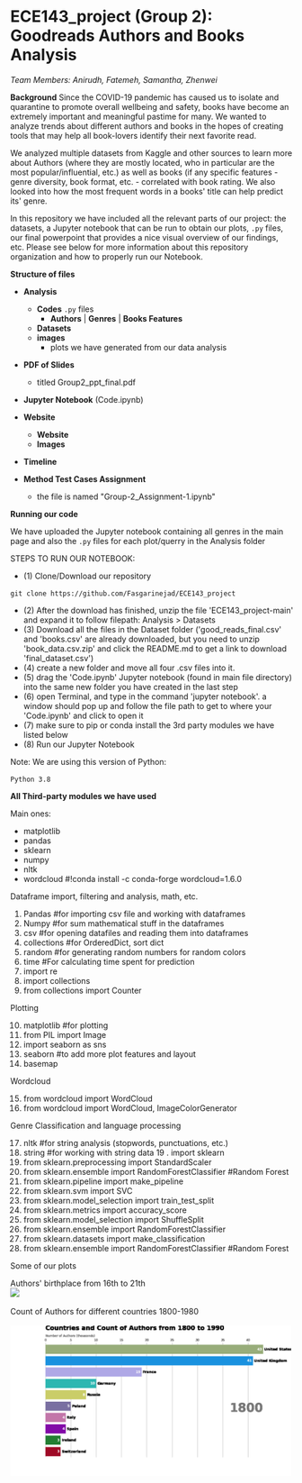 # ECE143_project (Group 2): Goodreads Authors and Books Analysis
*Team Members: Anirudh, Fatemeh, Samantha, Zhenwei*

**Background**
Since the COVID-19 pandemic has caused us to isolate and quarantine to promote 
overall wellbeing and safety, books have become an extremely important and 
meaningful pastime for many. We wanted to analyze trends about different
authors and books in the hopes of creating tools that may help all book-lovers
identify their next favorite read.

We analyzed multiple datasets from Kaggle and other sources to learn more about
Authors (where they are mostly located, who in particular are the most popular/influential,
etc.) as well as books (if any specific features - genre diversity, book format,
etc. - correlated with book rating. We also looked into how the most frequent
words in a books' title can help predict its' genre.

In this repository we have included all the relevant parts of our project: 
the datasets, a Jupyter notebook that can be run to obtain our plots, `.py` files,
our final powerpoint that provides a nice visual overview of our findings, etc.
Please see below for more information about this repository organization and
how to properly run our Notebook.


**Structure of files**


- **Analysis**
    - **Codes** `.py` files
        - **Authors** | **Genres** | **Books Features**
    - **Datasets**
    - **images**
         - plots we have generated from our data analysis
    
- **PDF of Slides**
    -  titled Group2_ppt_final.pdf
- **Jupyter Notebook** (Code.ipynb)
- **Website**
    - **Website**
    - **Images**
- **Timeline**
- **Method Test Cases Assignment**
    -  the file is named "Group-2_Assignment-1.ipynb"


**Running our code**

We have uploaded the Jupyter notebook containing all genres in the main page and also the `.py` files for each plot/querry in the Analysis folder 

STEPS TO RUN OUR NOTEBOOK:
- (1) Clone/Download our repository 
```
git clone https://github.com/Fasgarinejad/ECE143_project
```
- (2) After the download has finished, unzip the file 'ECE143_project-main' and expand it to follow filepath: Analysis > Datasets
- (3) Download all the files in the Dataset folder ('good_reads_final.csv' and 'books.csv' are already downloaded, but you need to unzip 'book_data.csv.zip' and click the README.md to get a link to download 'final_dataset.csv')
- (4) create a new folder and move all four .csv files into it.
- (5) drag the 'Code.ipynb' Jupyter notebook (found in main file directory) into the same new folder you have created in the last step
- (6) open Terminal, and type in the command 'jupyter notebook'. a window should pop up and follow the file path to get to where your 'Code.ipynb' and click to open it
- (7) make sure to pip or conda install the 3rd party modules we have listed below 
- (8) Run our Jupyter Notebook

Note: We are using this version of Python:
```
Python 3.8 
```

**All Third-party modules we have used**

Main ones:

- matplotlib
- pandas
- sklearn
- numpy
- nltk
- wordcloud #!conda install -c conda-forge wordcloud=1.6.0 

Dataframe import, filtering and analysis, math, etc.
1. Pandas #for importing csv file and working with dataframes
2. Numpy #for sum mathematical stuff in the dataframes
3. csv #for opening datafiles and reading them into dataframes
4. collections #for OrderedDict, sort dict
5. random #for generating random numbers for random colors 
6. time #For calculating time spent for prediction
7. import re
8. import collections
9. from collections import Counter

Plotting 

10. matplotlib #for plotting
11. from PIL import Image
12. import seaborn as sns 
13. seaborn #to add more plot features and layout
14. basemap

Wordcloud

15. from wordcloud import WordCloud
16. from wordcloud import WordCloud, ImageColorGenerator


Genre Classification and language processing

17. nltk  #for string analysis (stopwords, punctuations, etc.)
18. string #for working with string data
19 . import sklearn
20. from sklearn.preprocessing import StandardScaler
21. from sklearn.ensemble import RandomForestClassifier #Random Forest
22. from sklearn.pipeline import make_pipeline
23. from sklearn.svm import SVC
24. from sklearn.model_selection import train_test_split
25. from sklearn.metrics import accuracy_score
26. from sklearn.model_selection import ShuffleSplit
27. from sklearn.ensemble import RandomForestClassifier
28. from sklearn.datasets import make_classification
29. from sklearn.ensemble import RandomForestClassifier #Random Forest

Some of our plots

Authors' birthplace from 16th to 21th <br><img src="https://github.com/Fasgarinejad/ECE143_project/blob/main/Analysis/images/authors_nationality_over_years.gif" width="500">


Count of Authors for different countries 1800-1980<br><br><img src="https://github.com/Fasgarinejad/ECE143_project/blob/main/Analysis/images/countries_gif.gif" width="500">
